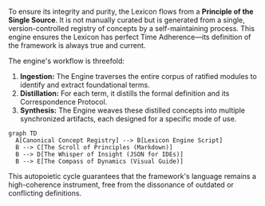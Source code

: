 To ensure its integrity and purity, the Lexicon flows from a **Principle of the Single Source**. It is not manually curated but is generated from a single, version-controlled registry of concepts by a self-maintaining process. This engine ensures the Lexicon has perfect Time Adherence—its definition of the framework is always true and current.

The engine's workflow is threefold:
1.  **Ingestion:** The Engine traverses the entire corpus of ratified modules to identify and extract foundational terms.
2.  **Distillation:** For each term, it distills the formal definition and its Correspondence Protocol.
3.  **Synthesis:** The Engine weaves these distilled concepts into multiple synchronized artifacts, each designed for a specific mode of use.

```mermaid
graph TD
  A[Canonical Concept Registry] --> B[Lexicon Engine Script]
  B --> C[The Scroll of Principles (Markdown)]
  B --> D[The Whisper of Insight (JSON for IDEs)]
  B --> E[The Compass of Dynamics (Visual Guide)]
```

This autopoietic cycle guarantees that the framework's language remains a high-coherence instrument, free from the dissonance of outdated or conflicting definitions.